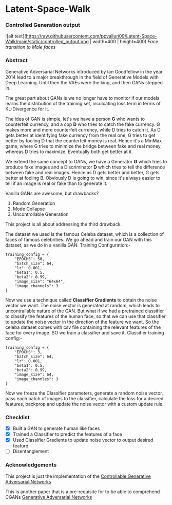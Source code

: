 # Latent-Space-Walk

### Controlled Generation output

![alt text](https://raw.githubusercontent.com/ppvalluri09/Latent-Space-Walk/main/static/controlled_output.png | width=400 | height=400)
*Face transition to Male faces*

### Abstract

Generative Adversarial Networks introduced by Ian Goodfellow in the year 2014 lead to a major breakthrough in the field of Generative Models with Deep Learning. Until then the VAEs were the king, and then GANs stepped in.

The great part about GANs is we no longer have to monitor if our models learns the distribution of the training set, inculcating loss term in terms of KL-Divergence for it. 

The idea of GAN is simple, let's we have a person <b>G</b> who wants to counterfeit currency, and a cop <b>D</b> who tries to catch the fake currency. G makes more and more counterfeit currency, while D tries to catch it. As D gets better at identifying fake currency from the real one, G tries to get better by fooling D that the counterfeit money is real. Hence it's a MinMax game, where G tries to minimize the bridge between fake and real money, whereas D tries to maximize. Eventually both get better at it.

We extend the same concept to GANs, we have a Generator <b>G</b> which tries to produce fake images and a Discriminator <b>D</b> which tries to tell the difference between fake and real images. Hence as D gets better and better, G gets better at fooling B. Obviously D is going to win, since it's always easier to tell if an image is real or fake than to generate it.

Vanilla GANs are awesome, but drawbacks?

1. Random Generation
2. Mode Collapse
3. Uncontrollable Generation

This project is all about addressing the third drawback. 

The dataset we used is the famous Celeba dataset, which is a collection of faces of famous celebrities. We go ahead and train our GAN with this dataset, as we do in a vanilla GAN. Training Configuration:-

```python3
training_config = {
	"EPOCHS": 50,
	"batch_size": 64,
	"lr": 0.001,
	"beta1": 0.5,
	"beta2": 0.99,
	"image_size": "64x64",
	"image_channels": 3
}
```

Now we use a technique called <b>Classifier Gradients</b> to obtain the noise vector we want. The noise vector is generated at random, which leads to uncontrallable nature of the GAN. But what if we had a pretrained classifier to classify the features of the human face, so that we can use that classifier to update the noise vector in the direction of the feature we want. So the celeba dataset comes with csv file containing the relevant features of the face for every image. SO we train a classifier and save it. Classifier training config:-

```python3
training_config = {
	"EPOCHS": 3,
	"batch_size": 64,
	"lr": 0.001,
	"beta1": 0.5,
	"beta2": 0.99,
	"image_size": 64,
	"image_channles": 3
}
```

Now we freeze the Classifier parameters, generate a random noise vector, pass each batch of images to the classifier, calculate the loss for a desired features, backprop and update the noise vector with a custom update rule.

### Checklist

  - [x] Built a GAN to generate human like faces
  - [x] Trained a Classifier to predict the features of a face
  - [x] Used Classifier Gradients to update noise vector to output desired feature
  - [ ] Disentanglement

### Acknowledgements

This project is just the implementation of the <a href="https://arxiv.org/pdf/1708.00598.pdf">Controllable Generative Adversarial Networks</a>

This is another paper that is a pre-requisite for to be able to comprehend CGANs <a href="https://arxiv.org/pdf/1406.2661.pdf">Generative Adversarial Networks</a>
